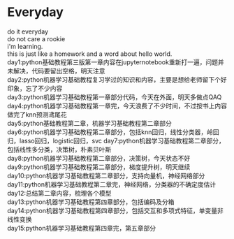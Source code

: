 # Everyday
do it everyday  
do not care a rookie  
i'm learning.  
this is just like a homework and a word about hello world.  
day1:python基础教程第三版第一章内容在jupyternotebook重新打一遍，问题并未解决，代码要留出空格，明天注意  
day2:python机器学习基础教程复习学过的知识和内容，主要是想给老师留下个好印象，忘了不少内容  
day3:python机器学习基础教程第一章部分代码，今天在外面，明天多做点QAQ  
day4:python机器学习基础教程第一章完，今天浪费了不少时间，不过按书上内容做完了knn预测鸢尾花  
day5:python基础教程第二章，机器学习基础教程第二章部分  
day6:python机器学习基础教程第二章部分，包括knn回归，线性分类器，岭回归，lasso回归，logistic回归，svc
day7:python机器学习基础教程第二章部分，包括线性多分类，决策树，朴素贝叶斯  
day8:python机器学习基础教程第二章部分，决策树，今天状态不好  
day9:python机器学习基础教程第二章部分，梯度提升树，明天继续  
day10:python机器学习基础教程第二章部分，支持向量机，神经网络部分  
day11:python机器学习基础教程第二章完，神经网络，分类器的不确定度估计  
day12:总结第二章内容，梳理各个模型  
day13:python机器学习基础教程第四章部分，包括编码及分箱  
day14:python机器学习基础教程第四章部分，包括交互和多项式特征，单变量非线性变换    
day15:python机器学习基础教程第四章完，第五章部分  
